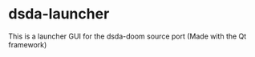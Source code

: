 # dsda-launcher
This is a launcher GUI for the dsda-doom source port (Made with the Qt framework)


